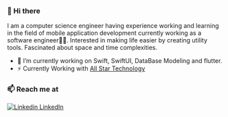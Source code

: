 
### 👋 Hi there 
I am a computer science engineer having experience working and learning in the field of mobile application development currently working as a software engineer👨‍💻. Interested in making life easier by creating utility tools. Fascinated about space and time complexities.



- 🔭 I’m currently working on Swift, SwiftUI, DataBase Modeling and flutter.
- ⚡ Currently Working with <a href="https://allstartech.net/">All Star Technology</a>

### 📫 Reach me at 
[![Linkedin](https://i.stack.imgur.com/gVE0j.png) LinkedIn](https://www.linkedin.com/in/abdul-moid-a24b98151/)
